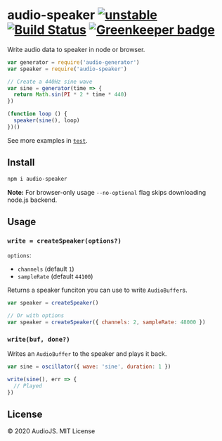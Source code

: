 # audio-speaker [![unstable](https://img.shields.io/badge/stability-unstable-green.svg)](http://github.com/badges/stability-badges) [![Build Status](https://img.shields.io/travis/audiojs/audio-speaker.svg)](https://travis-ci.org/audiojs/audio-speaker) [![Greenkeeper badge](https://badges.greenkeeper.io/audiojs/audio-speaker.svg)](https://greenkeeper.io/)

Write audio data to speaker in node or browser.

```js
var generator = require('audio-generator')
var speaker = require('audio-speaker')

// Create a 440Hz sine wave
var sine = generator(time => {
  return Math.sin(PI * 2 * time * 440)
})

(function loop () {
  speaker(sine(), loop)
})()
```

See more examples in [`test`](test.js).


## Install

```sh
npm i audio-speaker
```

**Note:** For browser-only usage `--no-optional` flag skips downloading node.js backend.

## Usage

### `write = createSpeaker(options?)`

`options`:

 - `channels` (default `1`)
 - `sampleRate` (default `44100`)

Returns a speaker funciton you can use to write `AudioBuffer`s.

```js
var speaker = createSpeaker()

// Or with options
var speaker = createSpeaker({ channels: 2, sampleRate: 48000 })
```

### `write(buf, done?)`

Writes an `AudioBuffer` to the speaker and plays it back.

```js
var sine = oscillator({ wave: 'sine', duration: 1 })

write(sine(), err => {
  // Played
})
```

## License

© 2020 AudioJS. MIT License
